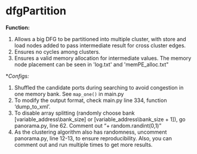 # dfgPartition

**Function:**
1. Allows a big DFG to be partitioned into multiple cluster, with store and load nodes added to pass intermediate result for cross cluster edges.
2. Ensures no cycles among clusters.
3. Ensures a valid memory allocation for intermediate values. The memory node placement can be seen in 'log.txt' and 'memPE_alloc.txt"


**Configs:*
1. Shuffled the candidate ports during searching to avoid congestion in one memory bank. See `map_one()` in main.py
2. To modify the output format, check main.py line 334, function ‘dump_to_xml’.
3. To disable array splitting (randomly choose bank [variable_address\bank_size] or [variable_address\bank_size + 1]), go panorama.py, line 62. Comment out “+ random.randint(0,1)”
4. As the clustering algorithm also has randomness, uncomment panorama.py, line 12-13, to ensure reproducibility. Also, you can comment out and run multiple times to get more results.
